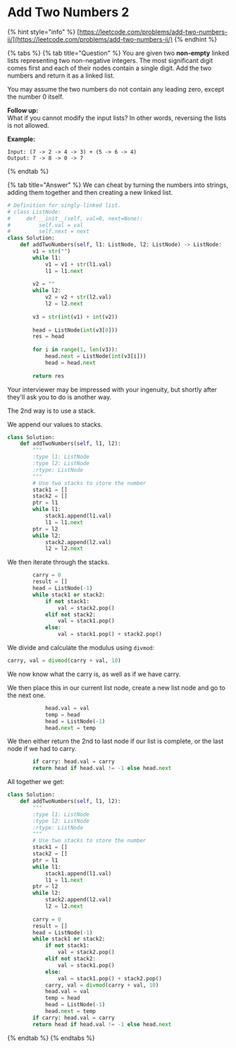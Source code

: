 # Add Two Numbers 2

{% hint style="info" %}
[https://leetcode.com/problems/add-two-numbers-ii/](https://leetcode.com/problems/add-two-numbers-ii/)
{% endhint %}

{% tabs %}
{% tab title="Question" %}
You are given two **non-empty** linked lists representing two non-negative integers. The most significant digit comes first and each of their nodes contain a single digit. Add the two numbers and return it as a linked list.

You may assume the two numbers do not contain any leading zero, except the number 0 itself.

**Follow up:**  
What if you cannot modify the input lists? In other words, reversing the lists is not allowed.

**Example:**

```text
Input: (7 -> 2 -> 4 -> 3) + (5 -> 6 -> 4)
Output: 7 -> 8 -> 0 -> 7
```
{% endtab %}

{% tab title="Answer" %}
We can cheat by turning the numbers into strings, adding them together and then creating a new linked list.

```python
# Definition for singly-linked list.
# class ListNode:
#     def __init__(self, val=0, next=None):
#         self.val = val
#         self.next = next
class Solution:
    def addTwoNumbers(self, l1: ListNode, l2: ListNode) -> ListNode:
        v1 = str("")
        while l1:
            v1 = v1 + str(l1.val)
            l1 = l1.next
        
        v2 = ""
        while l2:
            v2 = v2 + str(l2.val)
            l2 = l2.next
        
        v3 = str(int(v1) + int(v2))
        
        head = ListNode(int(v3[0]))
        res = head
        
        for i in range(1, len(v3)):
            head.next = ListNode(int(v3[i]))
            head = head.next
            
        return res
```

Your interviewer may be impressed with your ingenuity, but shortly after they'll ask you to do is another way.

The 2nd way is to use a stack.

We append our values to stacks.

```python
class Solution:
    def addTwoNumbers(self, l1, l2):
        """
        :type l1: ListNode
        :type l2: ListNode
        :rtype: ListNode
        """
        # Use two stacks to store the number
        stack1 = []
        stack2 = []
        ptr = l1
        while l1:
            stack1.append(l1.val)
            l1 = l1.next
        ptr = l2
        while l2:
            stack2.append(l2.val)
            l2 = l2.next
```

We then iterate through the stacks.

```python
        carry = 0
        result = []
        head = ListNode(-1)
        while stack1 or stack2:
            if not stack1:
                val = stack2.pop()
            elif not stack2:
                val = stack1.pop()
            else:
                val = stack1.pop() + stack2.pop()  
```

We divide and calculate the modulus using `divmod`:

```python
carry, val = divmod(carry + val, 10)
```

We now know what the carry is, as well as if we have carry.

We then place this in our current list node, create a new list node and go to the next one.

```python
            head.val = val
            temp = head
            head = ListNode(-1)
            head.next = temp
```

We then either return the 2nd to last node if our list is complete, or the last node if we had to carry.

```python
        if carry: head.val = carry
        return head if head.val != -1 else head.next 
```

All together we get:

```python
class Solution:
    def addTwoNumbers(self, l1, l2):
        """
        :type l1: ListNode
        :type l2: ListNode
        :rtype: ListNode
        """
        # Use two stacks to store the number
        stack1 = []
        stack2 = []
        ptr = l1
        while l1:
            stack1.append(l1.val)
            l1 = l1.next
        ptr = l2
        while l2:
            stack2.append(l2.val)
            l2 = l2.next
            
        carry = 0
        result = []
        head = ListNode(-1)
        while stack1 or stack2:
            if not stack1:
                val = stack2.pop()
            elif not stack2:
                val = stack1.pop()
            else:
                val = stack1.pop() + stack2.pop()    
            carry, val = divmod(carry + val, 10)
            head.val = val
            temp = head
            head = ListNode(-1)
            head.next = temp
        if carry: head.val = carry
        return head if head.val != -1 else head.next 
```
{% endtab %}
{% endtabs %}

